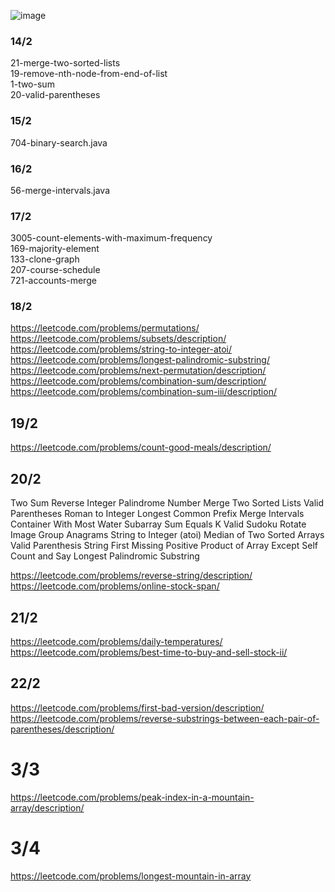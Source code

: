 ![image](https://github.com/prajyotkcsu/leetcode-solutions/assets/154280801/83b0771b-f2cd-4a0f-98d9-8b71ec8b7f00)

### 14/2
21-merge-two-sorted-lists <br>
19-remove-nth-node-from-end-of-list <br>
1-two-sum <br>
20-valid-parentheses <br>
### 15/2
704-binary-search.java
### 16/2
56-merge-intervals.java
### 17/2
3005-count-elements-with-maximum-frequency <br>
169-majority-element <br>
133-clone-graph <br>
207-course-schedule <br>
721-accounts-merge <br>
### 18/2
https://leetcode.com/problems/permutations/ <br>
https://leetcode.com/problems/subsets/description/ <br>
https://leetcode.com/problems/string-to-integer-atoi/ <br>
https://leetcode.com/problems/longest-palindromic-substring/ <br>
https://leetcode.com/problems/next-permutation/description/ <br>
https://leetcode.com/problems/combination-sum/description/ <br>
https://leetcode.com/problems/combination-sum-iii/description/ <br>

## 19/2
https://leetcode.com/problems/count-good-meals/description/

## 20/2
Two Sum
Reverse Integer
Palindrome Number
Merge Two Sorted Lists
Valid Parentheses
Roman to Integer
Longest Common Prefix
Merge Intervals
Container With Most Water
Subarray Sum Equals K
Valid Sudoku
Rotate Image
Group Anagrams
String to Integer (atoi)
Median of Two Sorted Arrays
Valid Parenthesis String
First Missing Positive
Product of Array Except Self
Count and Say
Longest Palindromic Substring

https://leetcode.com/problems/reverse-string/description/ <br>
https://leetcode.com/problems/online-stock-span/ <br>

## 21/2
https://leetcode.com/problems/daily-temperatures/ <br>
https://leetcode.com/problems/best-time-to-buy-and-sell-stock-ii/ <br>

## 22/2
https://leetcode.com/problems/first-bad-version/description/ <br>
https://leetcode.com/problems/reverse-substrings-between-each-pair-of-parentheses/description/ <br>

# 3/3
https://leetcode.com/problems/peak-index-in-a-mountain-array/description/ <br>

# 3/4
https://leetcode.com/problems/longest-mountain-in-array
